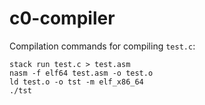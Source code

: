 # c0-compiler

Compilation commands for compiling `test.c`:

```
stack run test.c > test.asm
nasm -f elf64 test.asm -o test.o
ld test.o -o tst -m elf_x86_64
./tst
```

